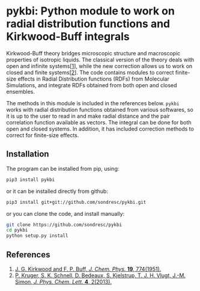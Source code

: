 # pykbi: Python module to work on radial distribution functions and Kirkwood-Buff integrals

Kirkwood-Buff theory bridges microscopic structure and macroscopic properties
of isotropic liquids. The classical version of the theory deals with open and infinite
systems\[[1](#KB1951)\], while the new correction allows us to work on closed and finite
systems\[[2](#Kruger2013)\]. The code contains modules to correct finite-size effects in Radial
Distribution functions (RDFs) from Molecular Simulations, and integrate RDFs
obtained from both open and closed ensembles. 

The methods in this module is included in the references below. `pykbi` works
with radial distribution functions obtained from various softwares, so it is up
to the user to read in and make radial distance and the pair correlation
function available as vectors. The integral can be done for both open and
closed systems.  In addition, it has included correction methods to correct for
finite-size effects.


## Installation

The program can be installed from pip, using:

```bash
pip3 install pykbi
```

or it can be installed directly from github:

```bash
pip3 install git+git://github.com/sondresc/pykbi.git
```

or you can clone the code, and install manually:

```bash
git clone https://github.com/sondresc/pykbi
cd pykbi
python setup.py install
```

## References
1. <a name="KB1951" />[J. G. Kirkwood and F. P. Buff, *J. Chem. Phys.* **19**, 774(1951).](https://doi.org/10.1063/1.1748352)
1. <a name="Kruger2013" />[P. Kruger, S. K. Schnell, D. Bedeaux, S. Kjelstrup, T. J. H. Vlugt, J.-M. Simon, *J. Phys. Chem. Lett.* **4**, 2(2013).](https://doi.org/10.1021/jz301992u)
